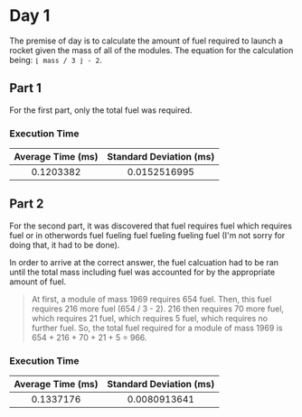 # Day 1

The premise of day is to calculate the amount of fuel required to launch a rocket given the mass of all of the modules. The equation for the calculation being: `⌊ mass / 3 ⌋ - 2`.

## Part 1

For the first part, only the total fuel was required.

### Execution Time

| Average Time (ms) | Standard Deviation (ms) |
| :---: | :---: |
| 0.1203382 | 0.0152516995 |

## Part 2

For the second part, it was discovered that fuel requires fuel which requires fuel or in otherwords fuel fueling fuel fueling fueling fuel (I'm not sorry for doing that, it had to be done).

In order to arrive at the correct answer, the fuel calcuation had to be ran until the total mass including fuel was accounted for by the appropriate amount of fuel.
> At first, a module of mass 1969 requires 654 fuel. Then, this fuel requires 216 more fuel (654 / 3 - 2). 216 then requires 70 more fuel, which requires 21 fuel, which requires 5 fuel, which requires no further fuel. So, the total fuel required for a module of mass 1969 is 654 + 216 + 70 + 21 + 5 = 966.

### Execution Time

| Average Time (ms) | Standard Deviation (ms) |
| :---: | :---: |
| 0.1337176 | 0.0080913641 |